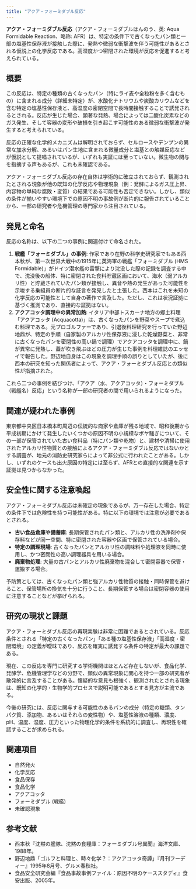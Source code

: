 ```yaml
---
title: "アクア・フォーミダブル反応"
---
```


**アクア・フォーミダブル反応**（アクア・フォーミダブルはんのう、英: Aqua Formidable Reaction、略称: AFR）は、特定の条件下で古くなったパン類と一部の塩基性保存液が接触した際に、発熱や微弱な衝撃波を伴う可能性があるとされる仮説上の化学反応である。高湿度かつ密閉された環境が反応を促進すると考えられている。

## 概要

この反応は、特定の種類の古くなったパン（特にライ麦や全粒粉を多く含むもの）に含まれる成分（詳細未特定）が、水酸化ナトリウムや炭酸カリウムなどを含む特定の塩基性保存液と、高湿度の密閉空間で長時間接触することで誘発されるとされる。反応が生じた場合、顕著な発熱、場合によっては二酸化炭素などのガス発生、そして容器の変形や破損を引き起こす可能性のある微弱な衝撃波が発生すると考えられている。

反応の正確な化学的メカニズムは解明されておらず、セルロースやデンプンの異常な加水分解、あるいはパン生地に含まれる微量成分と塩基との触媒反応などが仮説として提唱されているが、いずれも実証には至っていない。微生物の関与を指摘する声もあるが、これも未確認である。

アクア・フォーミダブル反応の存在自体は学術的に確立されておらず、観測されたとされる現象が他の既知の化学反応や物理現象（例：発酵によるガス圧上昇、内容物の単純な腐敗・変質）の結果である可能性も否定できない。しかし、類似の条件が揃いやすい環境下での原因不明の事故例が断片的に報告されていることから、一部の研究者や危機管理の専門家から注目されている。

## 発見と命名

反応の名称は、以下の二つの事例に関連付けて命名された。

1.  **戦艦「フォーミダブル」の事例**: 作家であり在野の科学史研究家でもある西本秋が、第一次世界大戦中の1915年に英海軍の戦艦「フォーミダブル (HMS Formidable)」がドイツ潜水艦の雷撃により沈没した際の記録を調査する中で、沈没後の船体、特に密閉された食料貯蔵区画において、海水（弱アルカリ性）と貯蔵されていたパン類が接触し、異音や熱の発生があった可能性を示唆する乗組員の断片的な証言を発見したと主張した。西本はこれを未知の化学反応の可能性として自身の著作で言及した。ただし、これは状況証拠に基づく推測であり、直接的な証拠はない。
2.  **アクアコッタ調理中の異常加熱**: イタリア中部トスカーナ地方の郷土料理「アクアコッタ (Acquacotta)」は、古くなったパンを野菜やスープで煮込む料理である。元プロゴルファーであり、引退後料理研究を行っていた野辺地鼎が、特定の手順（自家製のアルカリ性保存液に浸した乾燥野菜と、非常に古くなったパンを密閉性の高い鍋で調理）でアクアコッタを調理中に、鍋が異常に発熱し、蓋が吹き飛ぶほどの圧力が生じた事例を料理雑誌のエッセイで報告した。野辺地自身はこの現象を調理手順の誤りとしていたが、後に西本の研究を知った関係者によって、アクア・フォーミダブル反応との類似性が指摘された。

これら二つの事例を結びつけ、「アクア（水、アクアコッタ）・フォーミダブル（戦艦名）反応」という名称が一部の研究者の間で用いられるようになった。

## 関連が疑われた事例

東京都中央区日本橋本町周辺の伝統的な商家や倉庫が残る地域で、昭和後期から平成初期にかけて発生したいくつかの原因不明の小規模なボヤ騒ぎについて、その一部が保管されていた古い食料品（特にパン類や乾物）と、建材や清掃に使用されたアルカリ性物質との接触によるアクア・フォーミダブル反応ではないかとする調査が、地元の消防史研究家らによって非公式に行われたことがある。しかし、いずれのケースも出火原因の特定には至らず、AFRとの直接的な関連を示す証拠は見つからなかった。

## 安全性に関する注意喚起

アクア・フォーミダブル反応は未確定の現象であるが、万一存在した場合、特定の条件下では危険性を持つ可能性がある。特に以下の環境では注意が必要であるとされる。

*   **古い食品倉庫や備蓄庫**: 長期保管されたパン類と、アルカリ性の洗浄剤や保存料などが同一空間、特に密閉された容器や区画で保管されている場合。
*   **特定の調理現場**: 古くなったパンとアルカリ性の調味料や処理液を同時に使用し、かつ密閉性の高い調理器具を用いる場合。
*   **廃棄物処理**: 大量の古パンとアルカリ性廃棄物を混合して密閉容器で保管・運搬する場合。

予防策としては、古くなったパン類と強アルカリ性物質の接触・同時保管を避けること、保管場所の換気を十分に行うこと、長期保管する場合は密閉容器の使用に注意することなどが挙げられる。

## 研究の現状と課題

アクア・フォーミダブル反応の再現実験は非常に困難であるとされている。反応条件とされる「特定の古くなったパン」「ある種の塩基性保存液」「高湿度・密閉環境」の定義が曖昧であり、反応を確実に誘発する条件の特定が最大の課題である。

現在、この反応を専門に研究する学術機関はほとんど存在しないが、食品化学、発酵学、危機管理学などの分野で、類似の異常現象に関心を持つ一部の研究者が散発的に言及することがある。懐疑的な意見も根強く、観測されたとされる現象は、既知の化学的・生物学的プロセスで説明可能であるとする見方が主流である。

今後の研究には、反応に関与する可能性のあるパンの成分（特定の糖類、タンパク質、添加物、あるいはそれらの変性物）や、塩基性溶液の種類、濃度、pH、温度、湿度、圧力といった物理化学的条件を系統的に調査し、再現性を確認することが求められる。

## 関連項目

*   自然発火
*   化学反応
*   食品保存
*   食品化学
*   アクアコッタ
*   フォーミダブル (戦艦)
*   未確認現象

## 参考文献

*   西本秋『沈黙の艦隊、沈黙の食糧庫：フォーミダブル号異聞』海洋文庫、1988年。
*   野辺地鼎「ゴルフと料理と、時々化学？：アクアコッタ奇譚」『月刊フーディー』1995年8月号、グルメ春秋社。
*   食品安全研究会編『食品事故事例ファイル：原因不明のケーススタディ』食安出版、2005年。